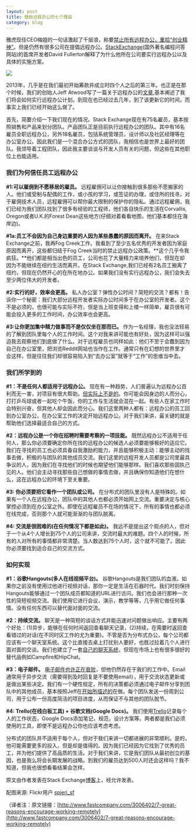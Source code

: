 ```yaml
---
layout: post
title: 鼓励远程办公的七个理由
category: blog
---
```


雅虎现任CEO梅姐的一句话激起了千层浪，称要[禁止所有远程办公，重拾“创业精神”](http://37signals.com/svn/posts/3453-no-more-remote-work-at-yahoo)。但是仍然有很多公司在提倡远程办公。[StackExchange](http://stackexchange.com/)(国外著名编程问答网站)的首席开发者David Fullerton解释了为什么他所在公司要实行远程办公以及具体的实施方案。

![](http://www.fastcompany.com/multisite_files/fastcompany/imagecache/640/poster/2013/03/3006402-poster-1280-why-we-still-believe-working-remotely.jpg)

2013年，几乎是在我们最初开始筹款并成立时四个人之后的第三年。也正是在那个时候，我们的创始人Jeff Atwood写了一篇关于远程办公的[文章](http://www.codinghorror.com/blog/2010/05/on-working-remotely.html),基本阐述了我们将会如何实行远程办公计划。到现在也已经过去几年，到了该更新它的时间，而事实上我们已经开始这么做了。

首先，简要介绍一下我们现在的情况。Stack Exchange现在有75名雇员，基本按照销售和产品来划分团队。产品团队正是目前执行远程办公的团队。其中有16名雇员全职远程办公，另外18名雇员，包括系统管理员，设计师以及社区经理等在办公室办公。因此我们是一个混合办公方式的团队，我相信也是世界上最好的团队。我领导着工程团队，因此我主要谈谈与开发人员有关的问题，但这些在其他职位上也能适用。

### 我们为何信任员工远程办公

**#1:可以雇佣到不愿移居的雇员。** 远程雇佣可以让你接触到很多那些不愿搬家的人。他们或受制与配偶的工作，或小孩的学习，或签证的办理，或住所的找寻。对于雇佣技术人员，远程雇佣可以帮你最大限制的保护你的隐私。通过远程雇佣，我们已经为我们团队找到了很多有经验的工程师，他们各自快乐的生活在Corvallis, Oregon或者U.K.的Forest Dean这些地方(仔细对着看看地图，他们基本都住在海岸边)。

**#1a:员工不会因为自己身边重要的人因为某些愚蠢的原因而离开。** 在来Stack Exchange之前，我再Fog Creek工作。我看到了至少五名优秀的开发者因为家庭原因而离开，这些都归结于Fog Creek当时的禁止远程办公政策。**这个几乎令我疯狂。**他们都是相当出色的员工，公司也花了大量精力来培养他们，但现在却因为不能继续在纽约生活而离开。在Stack Exchange,我们已经有2名员工搬离了纽约，但现在仍然开心的在所在地办公。如果我们没有实行远程办公，我们会失去至少两位伟大的开发者。

**#2:实行的好，效率会更高。** 私人办公室？弹性办公时间？简短的交流？都有！告诉你一个秘密：我们大部分远程开发者实际办公时间多于在办公室的开发者。这个不是必须的，也很可能与实际不符，但是当上班变得和上楼一样简单，雇员很有可能会投入更多的工作时间，办公效率也会更高。

**#3:让你更加集中精力做事而不是仅仅坐在那而已。** 作为一名经理，我也没法轻易的了解到团队里每个人的工作时间。这个对我来讲可能也有好处，因为这样可以强迫我去观察他们到底做了什么。对于远程雇员也同样如此：他们不至于会蠢到因为自己在办公室里，把浏览Reddit网站也当作在工作。通常只有在幻想的世界里才会这样，但是往往我们却很容易陷入到“去办公室”就等于“工作”的思维当中去。

### 我们所学到的

**#1：不是任何人都适用于远程办公。** 现在有一种趋势，人们普遍认为远程办公百利而无一害，对项目有很大帮助。[但实际上不是的](http://theoatmeal.com/comics/working_home)。你可能会因身边的人而分心，打打乒乓球或者一起吃个午饭，你的工作与生活就会混在一起。有些人在家工作时会特别兴奋，但其他人却会因此而分心。我们这里两种人都有：远程办公的员工回到办公室办公，在办公室工作的决定开始远程办公。对于我们来讲，最关键的就是帮助他们选择最适合自己的方式。

**#2：远程办公是一个你在招聘时需要考察的一项技能。** 既然远程办公不适用于任何人，那么你必须要确定你所在找的远程办公的候选人必须要能够极好的适应它。我们在寻找的员工也必须具备自我激励的能力，并且能够积极主动：能够主动的找事去做，积极的与团队的其他成员交流。我们这里的远程开发人员都是公司里最具争议的人，因为我们在寻找他们的时候也期望他们能够那样。我们喜欢那些固执己见的人。他们会主动寻找那些自己想做的事情去做，并且确保你知道他们在想什么，这在远程办公的环境下至关重要。

**#3: 你必须要把它看作一个团队或公司。** 在分布式的团队里没有人是特殊的。如果有一个人在远程办公，团队中的其他人也都必须开始网上交流。重要决定与核心掌控必须到在办公室之外。即使在远程雇员不在场的情况下，所有的事情也都必须在线完成，否则那个人就可能渐渐的与团队脱离。

**#4: 交流是很困难的(在任何情况下都是如此)。** 我远不是提出这个观点的人，但对于一个从4个人增长到75个人的公司来讲，交流时最大的难题。四个人的时候，所有的人对所有的事情都非常清楚。当人数达到75个人时，这个就不可能了。因此你必须要找到适合自己的交流方式。

### 如何实现

**#1：谷歌Hangouts(多人在线视频平台)。** 谷歌Hangouts是我们团队的血液。如果你之前没有使用过他进行视频对话，那你一定是生活在石器时代。我们时刻保持Hangouts能够通过一个团队成员都知道的URL进行访问。我们也会进行那种一次性的简短视频交流。我们使用它进行会议，演示，教学等等，几乎用它做任何事情。没有任何东西可以替代面对面的交流。

**#2：持续交流。** 聊天是一种简短的谈话方式并能迅速对问题做出响应。主要有两个好处：(1)异步，能够在任何时间返回查看聊天记录，(2)持续，在需要时返回查看错过的对话(在不同时区工作的尤为重要)。不管是否为分布式办公，每个公司都应该有一个聊天室系统。这个比直接去桌上打扰别人要好，也胜过拉着几个人进行面对面的交谈。我们也建立了一套[自己的聊天系统](http://chat.stackoverflow.com/)，但现在市场上也有很多很好的替代品例如Campfire和HipChat。

**#3：电子邮件。** [电子邮件也许正在衰败](http://www.codinghorror.com/blog/2008/11/is-email-efail.html)，但他仍然存在于我们的工作中。Email通常用于异步交流（需要得到及时回复是不要使用email），用于交流状态更新或是做出某些决定。我们有一个硬性规定，所有的决策都必须通过电子邮件分享到团队中的其他成员，基本按照Jeff在[开始所描述的](http://www.codinghorror.com/blog/2010/05/on-working-remotely.html)在做。每个团队发送一份周到公司，用于公布一份高度简洁的项目进度，从而保证不与其他的团队脱节。

**#4: Trello(在线白板工具) + 谷歌文档(Google Docs)。** 我们使用[Trello](http://trello.com/)记录每个人的工作状态，Google Docs添加笔记，规范，设计方案等。两者都是我们必须使用的工具，即使不是远程办公你也应该考虑考虑。

分布式的团队并不适用于每个人，但对于我们来讲一切都进展的非常顺利。是的，他可能需要更多的投入，但是却是值得的。因为我们已经因为它找到了优秀的员工，并为他们提供了高品质的生活。对于我们来讲，它是我们团队从最初创立的基因，也是我么将会长期发展的战略。到我们的雇员达到500人时还会这样吗？我不知道，但我也很想看看结果会怎样。

原文由作者发表在Stack Exchange[博客](http://blog.stackoverflow.com/2013/02/why-we-still-believe-in-working-remotely/)上，经允许发表。

配图来源: Flickr用户 [spieri_sf](http://www.flickr.com/photos/spierisf/5517564889/)

（译者注：原文链接：[http://www.fastcompany.com/3006402/7-great-reasons-encourage-working-remotely](http://www.fastcompany.com/3006402/7-great-reasons-encourage-working-remotely)











